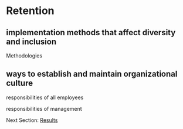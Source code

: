 # Retention

## implementation methods that affect diversity and inclusion

Methodologies


## ways to establish and maintain organizational culture

responsibilities of all employees

responsibilities of management

Next Section:
[Results](https://github.com/killumslow/Open-Social-Diversity-Initiative/blob/issue12/content/results.md)
